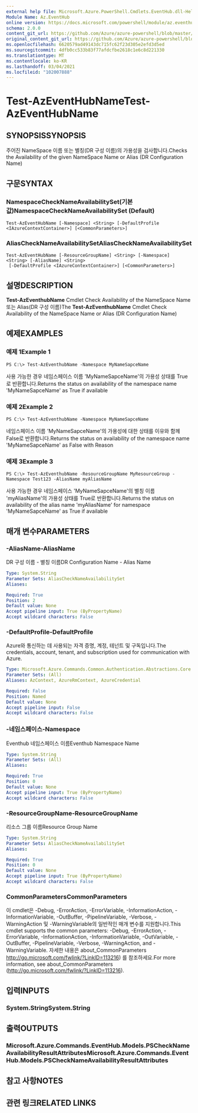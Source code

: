 ```yaml
---
external help file: Microsoft.Azure.PowerShell.Cmdlets.EventHub.dll-Help.xml
Module Name: Az.EventHub
online version: https://docs.microsoft.com/powershell/module/az.eventhub/test-azeventhubname
schema: 2.0.0
content_git_url: https://github.com/Azure/azure-powershell/blob/master/src/EventHub/EventHub/help/Test-AzEventHubName.md
original_content_git_url: https://github.com/Azure/azure-powershell/blob/master/src/EventHub/EventHub/help/Test-AzEventHubName.md
ms.openlocfilehash: 6620579ad49143dc715fc62f23d305e2efd3d5ed
ms.sourcegitcommit: 4dfb0cc533b83f77afdcfbe2618c1e6c8d221330
ms.translationtype: MT
ms.contentlocale: ko-KR
ms.lasthandoff: 03/04/2021
ms.locfileid: "102007888"
---
```

# <span data-ttu-id="00039-101">Test-AzEventHubName</span><span class="sxs-lookup"><span data-stu-id="00039-101">Test-AzEventHubName</span></span>

## <span data-ttu-id="00039-102">SYNOPSIS</span><span class="sxs-lookup"><span data-stu-id="00039-102">SYNOPSIS</span></span>
<span data-ttu-id="00039-103">주어진 NameSpace 이름 또는 별칭(DR 구성 이름)의 가용성을 검사합니다.</span><span class="sxs-lookup"><span data-stu-id="00039-103">Checks the Availability of the given NameSpace Name or Alias (DR Configuration Name)</span></span>

## <span data-ttu-id="00039-104">구문</span><span class="sxs-lookup"><span data-stu-id="00039-104">SYNTAX</span></span>

### <span data-ttu-id="00039-105">NamespaceCheckNameAvailabilitySet(기본값)</span><span class="sxs-lookup"><span data-stu-id="00039-105">NamespaceCheckNameAvailabilitySet (Default)</span></span>
```
Test-AzEventHubName [-Namespace] <String> [-DefaultProfile <IAzureContextContainer>] [<CommonParameters>]
```

### <span data-ttu-id="00039-106">AliasCheckNameAvailabilitySet</span><span class="sxs-lookup"><span data-stu-id="00039-106">AliasCheckNameAvailabilitySet</span></span>
```
Test-AzEventHubName [-ResourceGroupName] <String> [-Namespace] <String> [-AliasName] <String>
 [-DefaultProfile <IAzureContextContainer>] [<CommonParameters>]
```

## <span data-ttu-id="00039-107">설명</span><span class="sxs-lookup"><span data-stu-id="00039-107">DESCRIPTION</span></span>
<span data-ttu-id="00039-108">**Test-AzEventhubName** Cmdlet Check Availability of the NameSpace Name 또는 Alias(DR 구성 이름)</span><span class="sxs-lookup"><span data-stu-id="00039-108">The **Test-AzEventhubName** Cmdlet Check Availability of the NameSpace Name or Alias (DR Configuration Name)</span></span>

## <span data-ttu-id="00039-109">예제</span><span class="sxs-lookup"><span data-stu-id="00039-109">EXAMPLES</span></span>

### <span data-ttu-id="00039-110">예제 1</span><span class="sxs-lookup"><span data-stu-id="00039-110">Example 1</span></span>
```
PS C:\> Test-AzEventhubName -Namespace MyNameSapceName
```

<span data-ttu-id="00039-111">사용 가능한 경우 네임스페이스 이름 'MyNameSapceName'의 가용성 상태를 True로 반환합니다.</span><span class="sxs-lookup"><span data-stu-id="00039-111">Returns the status on availability of the namespace name 'MyNameSapceName' as True if available</span></span>

### <span data-ttu-id="00039-112">예제 2</span><span class="sxs-lookup"><span data-stu-id="00039-112">Example 2</span></span>
```
PS C:\> Test-AzEventhubName -Namespace MyNameSapceName
```

<span data-ttu-id="00039-113">네임스페이스 이름 'MyNameSapceName'의 가용성에 대한 상태를 이유와 함께 False로 반환합니다.</span><span class="sxs-lookup"><span data-stu-id="00039-113">Returns the status on availability of the namespace name 'MyNameSapceName' as False with Reason</span></span>

### <span data-ttu-id="00039-114">예제 3</span><span class="sxs-lookup"><span data-stu-id="00039-114">Example 3</span></span>
```
PS C:\> Test-AzEventhubName -ResourceGroupName MyResourceGroup -Namespace Test123 -AliasName myAliasName
```

<span data-ttu-id="00039-115">사용 가능한 경우 네임스페이스 'MyNameSapceName'의 별칭 이름 'myAliasName'의 가용성 상태를 True로 반환합니다.</span><span class="sxs-lookup"><span data-stu-id="00039-115">Returns the status on availability of the alias name 'myAliasName' for namespace 'MyNameSapceName' as True if available</span></span>

## <span data-ttu-id="00039-116">매개 변수</span><span class="sxs-lookup"><span data-stu-id="00039-116">PARAMETERS</span></span>

### <span data-ttu-id="00039-117">-AliasName</span><span class="sxs-lookup"><span data-stu-id="00039-117">-AliasName</span></span>
<span data-ttu-id="00039-118">DR 구성 이름 - 별칭 이름</span><span class="sxs-lookup"><span data-stu-id="00039-118">DR Configuration Name - Alias Name</span></span>

```yaml
Type: System.String
Parameter Sets: AliasCheckNameAvailabilitySet
Aliases:

Required: True
Position: 2
Default value: None
Accept pipeline input: True (ByPropertyName)
Accept wildcard characters: False
```

### <span data-ttu-id="00039-119">-DefaultProfile</span><span class="sxs-lookup"><span data-stu-id="00039-119">-DefaultProfile</span></span>
<span data-ttu-id="00039-120">Azure와 통신하는 데 사용되는 자격 증명, 계정, 테넌트 및 구독입니다.</span><span class="sxs-lookup"><span data-stu-id="00039-120">The credentials, account, tenant, and subscription used for communication with Azure.</span></span>

```yaml
Type: Microsoft.Azure.Commands.Common.Authentication.Abstractions.Core.IAzureContextContainer
Parameter Sets: (All)
Aliases: AzContext, AzureRmContext, AzureCredential

Required: False
Position: Named
Default value: None
Accept pipeline input: False
Accept wildcard characters: False
```

### <span data-ttu-id="00039-121">-네임스페이스</span><span class="sxs-lookup"><span data-stu-id="00039-121">-Namespace</span></span>
<span data-ttu-id="00039-122">Eventhub 네임스페이스 이름</span><span class="sxs-lookup"><span data-stu-id="00039-122">Eventhub Namespace Name</span></span>

```yaml
Type: System.String
Parameter Sets: (All)
Aliases:

Required: True
Position: 0
Default value: None
Accept pipeline input: True (ByPropertyName)
Accept wildcard characters: False
```

### <span data-ttu-id="00039-123">-ResourceGroupName</span><span class="sxs-lookup"><span data-stu-id="00039-123">-ResourceGroupName</span></span>
<span data-ttu-id="00039-124">리소스 그룹 이름</span><span class="sxs-lookup"><span data-stu-id="00039-124">Resource Group Name</span></span>

```yaml
Type: System.String
Parameter Sets: AliasCheckNameAvailabilitySet
Aliases:

Required: True
Position: 0
Default value: None
Accept pipeline input: True (ByPropertyName)
Accept wildcard characters: False
```

### <span data-ttu-id="00039-125">CommonParameters</span><span class="sxs-lookup"><span data-stu-id="00039-125">CommonParameters</span></span>
<span data-ttu-id="00039-126">이 cmdlet은 -Debug, -ErrorAction, -ErrorVariable, -InformationAction, -InformationVariable, -OutBuffer, -PipelineVariable, -Verbose, -WarningAction 및 -WarningVariable의 일반적인 매개 변수를 지원합니다.</span><span class="sxs-lookup"><span data-stu-id="00039-126">This cmdlet supports the common parameters: -Debug, -ErrorAction, -ErrorVariable, -InformationAction, -InformationVariable, -OutVariable, -OutBuffer, -PipelineVariable, -Verbose, -WarningAction, and -WarningVariable.</span></span> <span data-ttu-id="00039-127">자세한 내용은 about_CommonParameters http://go.microsoft.com/fwlink/?LinkID=113216) 를 참조하세요.</span><span class="sxs-lookup"><span data-stu-id="00039-127">For more information, see about_CommonParameters (http://go.microsoft.com/fwlink/?LinkID=113216).</span></span>

## <span data-ttu-id="00039-128">입력</span><span class="sxs-lookup"><span data-stu-id="00039-128">INPUTS</span></span>

### <span data-ttu-id="00039-129">System.String</span><span class="sxs-lookup"><span data-stu-id="00039-129">System.String</span></span>

## <span data-ttu-id="00039-130">출력</span><span class="sxs-lookup"><span data-stu-id="00039-130">OUTPUTS</span></span>

### <span data-ttu-id="00039-131">Microsoft.Azure.Commands.EventHub.Models.PSCheckNameAvailabilityResultAttributes</span><span class="sxs-lookup"><span data-stu-id="00039-131">Microsoft.Azure.Commands.EventHub.Models.PSCheckNameAvailabilityResultAttributes</span></span>

## <span data-ttu-id="00039-132">참고 사항</span><span class="sxs-lookup"><span data-stu-id="00039-132">NOTES</span></span>

## <span data-ttu-id="00039-133">관련 링크</span><span class="sxs-lookup"><span data-stu-id="00039-133">RELATED LINKS</span></span>
